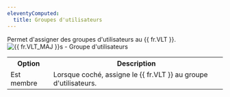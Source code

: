 ```yaml
---
eleventyComputed:
  title: Groupes d'utilisateurs
---
```

Permet d'assigner des groupes d'utilisateurs au {{ fr.VLT }}.
![{{ fr.VLT_MAJ }}s - Groupe d'utilisateurs](https://cdnweb.devolutions.net/docs/fr/server/ServerOp8070.png)

<table>
	<tr>
		<th>
Option
		</th>
		<th>
Description
		</th>
	</tr>
	<tr>
		<td>
Est membre
		</td>
		<td>
Lorsque coché, assigne le {{ fr.VLT }} au groupe d'utilisateurs.
		</td>
	</tr>
</table>
